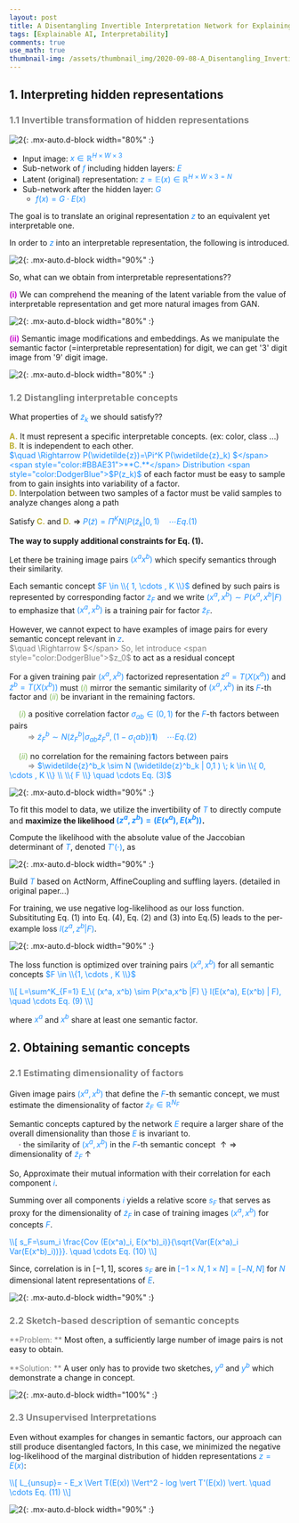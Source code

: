 ```yaml
---
layout: post
title: A Disentangling Invertible Interpretation Network for Explaining Latent Representations
tags: [Explainable AI, Interpretability]
comments: true
use_math: true
thumbnail-img: /assets/thumbnail_img/2020-09-08-A_Disentangling_Invertible_Interpretation_Network_for_Explaining_Latent_Representations/post.PNG
---
```


## 1. Interpreting hidden representations

### <span style="color:gray"> 1.1 Invertible transformation of hidden representations </span>


![2](https://da2so.github.io/assets/post_img/2020-09-08-A_Disentangling_Invertible_Interpretation_Network_for_Explaining_Latent_Representations/1.png){: .mx-auto.d-block width="80%" :}

- Input image: <span style="color:DodgerBlue">$x \in \mathbb{R}^{H \times W \times 3}$</span>
- Sub-network of <span style="color:DodgerBlue">$f$</span> including hidden layers: <span style="color:DodgerBlue">$E$</span>
- Latent (original) representation: <span style="color:DodgerBlue">$z=\mathbb{E} (x) \in \mathbb{R}^{H \times W \times 3 = N}$</span> 
- Sub-network after the hidden layer: <span style="color:DodgerBlue">$G$</span>
	- <span style="color:DodgerBlue">$f(x)=G \cdot E(x)$</span>


The goal is to translate an original representation <span style="color:DodgerBlue">$z$</span> to an equivalent yet interpretable one. 

In order to <span style="color:DodgerBlue">$z$</span> into an interpretable representation, the following is introduced.

![2](https://da2so.github.io/assets/post_img/2020-09-08-A_Disentangling_Invertible_Interpretation_Network_for_Explaining_Latent_Representations/2.png){: .mx-auto.d-block width="90%" :}



So, what can we obtain from interpretable representations??

<span style="color:#CC16CF">**(i)**</span> We can comprehend the meaning of the latent variable from the value of interpretable representation and get more natural images from GAN.

![2](https://da2so.github.io/assets/post_img/2020-09-08-A_Disentangling_Invertible_Interpretation_Network_for_Explaining_Latent_Representations/3.png){: .mx-auto.d-block width="80%" :}

<span style="color:#CC16CF">**(ii)**</span> Semantic image modifications and embeddings. As we manipulate the semantic factor (=interpretable representation) for digit, we can get '3' digit image from '9' digit image.

![2](https://da2so.github.io/assets/post_img/2020-09-08-A_Disentangling_Invertible_Interpretation_Network_for_Explaining_Latent_Representations/4.png){: .mx-auto.d-block width="80%" :}



### <span style="color:gray"> 1.2 Distangling interpretable concepts </span>

What properties of <span style="color:DodgerBlue">$\widetilde{z}_k$</span> we should satisfy??

<span style="color:#BBAE31">**A.**</span> It must represent a specific interpretable concepts. (ex: color, class ...)  
<span style="color:#BBAE31">**B.**</span> It is independent to each other.  
     <span style="color:DodgerBlue">$\quad \Rightarrow P(\widetilde{z})=\Pi^K P(\widetilde{z}_k) $</span>  
<span style="color:#BBAE31">**C.**</span> Distribution <span style="color:DodgerBlue">$P(z_k)$</span> of each factor must be easy to sample from to gain insights into variability of a factor.  
<span style="color:#BBAE31">**D.**</span> Interpolation between two samples of a factor must be valid samples to analyze changes along a path


Satisfy <span style="color:#BBAE31">**C.**</span> and <span style="color:#BBAE31">**D.**</span> <span style="color:black">$\Rightarrow$</span> <span style="color:DodgerBlue">$P(\widetilde{z})=\Pi^K N(P(\widetilde{z}_k | 0,1) \quad \cdots Eq. (1)$</span>



**The way to supply additional constraints for Eq. (1).**

Let there be training image pairs <span style="color:DodgerBlue">$(x^a x^b)$</span> which specify semantics through their similarity.


Each semantic concept <span style="color:DodgerBlue">$F \in \\{ 1, \cdots , K \\}$</span> defined by such pairs is represented by corresponding factor <span style="color:DodgerBlue">$\widetilde{z}_F$</span> and we write <span style="color:DodgerBlue">$(x^a, x^b) \sim P(x^a,x^b|F)$</span> to emphasize that <span style="color:DodgerBlue">$(x^a,x^b)$</span> is a training pair for factor <span style="color:DodgerBlue">$\widetilde{z}_F$</span>.


However, we cannot expect to have examples of image pairs for every semantic concept relevant in <span style="color:DodgerBlue">$z$</span>.  
<span style="color:gray">$\quad \Rightarrow $</span> So, let introduce <span style="color:DodgerBlue">$z_0$</span> to act as a residual concept


For a given training pair <span style="color:DodgerBlue">$(x^a, x^b)$</span> factorized representation <span style="color:DodgerBlue">$\tilde{z}^a=T(X(x^a))$</span> and <span style="color:DodgerBlue">$\tilde{z}^b=T(X(x^b))$</span> must <span style="color:#84BD5D">$(i)$</span> mirror the semantic similarity of <span style="color:DodgerBlue">$(x^a, x^b)$</span> in its  <span style="color:DodgerBlue">$F$</span>-th factor and <span style="color:#84BD5D">$(ii)$</span> be invariant in the remaining factors.


<span style="color:#84BD5D">$\quad (i)$</span> a positive correlation factor <span style="color:DodgerBlue">$\sigma_{ab} \in (0,1)$</span> for the <span style="color:DodgerBlue">$F$</span>-th factors between pairs  
<span style="color:gray">$\quad \quad \Rightarrow$</span> <span style="color:DodgerBlue">$\widetilde{z}^b_F \sim N (\widetilde{z}^b_F | \sigma_{ab} \widetilde{z}^a_F , (1- \sigma_\{ab\} ) \mathbf{1} ) \quad \cdots Eq. (2)$</span>

<span style="color:#84BD5D">$\quad (ii)$</span> no correlation for the remaining factors between pairs  
<span style="color:gray">$\quad \quad \Rightarrow$</span> <span style="color:DodgerBlue">$\widetilde{z}^b_k \sim N (\widetilde{z}^b_k | 0,1  ) \; k \in \\{ 0, \cdots , K \\} \\ \\{ F \\} \quad \cdots Eq. (3)$</span>


![2](https://da2so.github.io/assets/post_img/2020-09-08-A_Disentangling_Invertible_Interpretation_Network_for_Explaining_Latent_Representations/5.png){: .mx-auto.d-block width="90%" :}


To fit this model to data, we utilize the invertibility of <span style="color:DodgerBlue">$T$</span> to directly compute and **maximize the likelihood <span style="color:DodgerBlue">$(z^a, z^b)=(E(x^a), E(x^b))$</span>.**

Compute the likelihood with the absolute value of the Jaccobian determinant of <span style="color:DodgerBlue">$T$</span>, denoted <span style="color:DodgerBlue">$T'(\cdot)$</span>, as


![2](https://da2so.github.io/assets/post_img/2020-09-08-A_Disentangling_Invertible_Interpretation_Network_for_Explaining_Latent_Representations/6.png){: .mx-auto.d-block width="90%" :}


Build <span style="color:DodgerBlue">$T$</span> based on ActNorm, AffineCoupling and suffling layers. (detailed in original paper...)


For training, we use negative log-likelihood as our loss function.
Subsitituting Eq. (1) into Eq. (4), Eq. (2) and (3) into Eq.(5) leads to the per-example loss <span style="color:DodgerBlue">$l(z^a,z^b |F)$</span>.


![2](https://da2so.github.io/assets/post_img/2020-09-08-A_Disentangling_Invertible_Interpretation_Network_for_Explaining_Latent_Representations/7.png){: .mx-auto.d-block width="90%" :}


The loss function is optimized over training pairs <span style="color:DodgerBlue">$(x^a, x^b)$</span> for all semantic concepts <span style="color:DodgerBlue">$F \in \\{1, \cdots , K \\}$</span>


<span style="color:DodgerBlue">
\\[
L=\sum^K_{F=1} E_\{ (x^a, x^b) \sim P(x^a,x^b |F) \} l(E(x^a), E(x^b) | F), \quad \cdots Eq. (9)
\\]
</span>

where  <span style="color:DodgerBlue">$x^a$</span> and  <span style="color:DodgerBlue">$x^b$</span> share at least one semantic factor.



## 2. Obtaining semantic concepts

### <span style="color:gray"> 2.1 Estimating dimensionality of factors </span>

Given image pairs <span style="color:DodgerBlue">$(x^a, x^b)$</span> that define the  <span style="color:DodgerBlue">$F$</span>-th semantic concept, we must estimate the dimensionality of factor  <span style="color:DodgerBlue">$\tilde{z}_F \in \mathbb{R}^{N_F}$</span>  
 

Semantic concepts captured by the network  <span style="color:DodgerBlue">$E$</span> require a larger share of the overall dimensionality than those  <span style="color:DodgerBlue">$E$</span> is invariant to.  
$\quad \cdot$ the similarity of <span style="color:DodgerBlue">$(x^a, x^b)$</span> in the <span style="color:DodgerBlue">$F$</span>-th semantic concept $\uparrow \Rightarrow$ dimensionality of  <span style="color:DodgerBlue">$\tilde{z}_F$</span> $\uparrow$


So, Approximate their mutual information with their correlation for each component <span style="color:DodgerBlue">$i$</span>.

Summing over all components <span style="color:DodgerBlue">$i$</span> yields a relative score <span style="color:DodgerBlue">$s_F$</span> that serves as proxy for the dimensionality of <span style="color:DodgerBlue">$\tilde{z}_F$</span> in case of training images <span style="color:DodgerBlue">$(x^a, x^b)$</span> for concepts <span style="color:DodgerBlue">$F$</span>.


<span style="color:DodgerBlue">
\\[
s_F=\sum_i \frac{Cov (E(x^a)_i, E(x^b)_i)}{\sqrt{Var(E(x^a)_i Var(E(x^b)_i))}}. \quad \cdots Eq. (10)
\\]
</span>


Since, correlation is in $[-1,1]$, scores <span style="color:DodgerBlue">$s_F$</span> are in <span style="color:DodgerBlue">$[-1 \times N, 1 \times N] = [-N, N]$</span> for <span style="color:DodgerBlue">$N$</span> dimensional latent representations of <span style="color:DodgerBlue">$E$</span>.

![2](https://da2so.github.io/assets/post_img/2020-09-08-A_Disentangling_Invertible_Interpretation_Network_for_Explaining_Latent_Representations/8.png){: .mx-auto.d-block width="90%" :}


### <span style="color:gray"> 2.2 Sketch-based description of semantic concepts </span>

<span style="color:gray">**Problem: **</span> Most often, a sufficiently large number of image pairs is not easy to obtain.


<span style="color:gray">**Solution: **</span> A user only has to provide two sketches, <span style="color:DodgerBlue">$y^a$</span> and <span style="color:DodgerBlue">$y^b$</span> which demonstrate a change in concept.

![2](https://da2so.github.io/assets/post_img/2020-09-08-A_Disentangling_Invertible_Interpretation_Network_for_Explaining_Latent_Representations/9.png){: .mx-auto.d-block width="100%" :}



### <span style="color:gray"> 2.3 Unsupervised Interpretations </span>


Even without examples for changes in semantic factors, our approach can still produce disentangled factors, In this case, we minimized the negative log-likelihood of the marginal distribution of hidden representations <span style="color:DodgerBlue">$z=E(x)$</span>:

<span style="color:DodgerBlue">
\\[
L_{unsup}= - E_x \Vert T(E(x)) \Vert^2 - log \vert T'(E(x)) \vert. \quad \cdots Eq. (11)
\\]
</span>

![2](https://da2so.github.io/assets/post_img/2020-09-08-A_Disentangling_Invertible_Interpretation_Network_for_Explaining_Latent_Representations/10.png){: .mx-auto.d-block width="90%" :}
